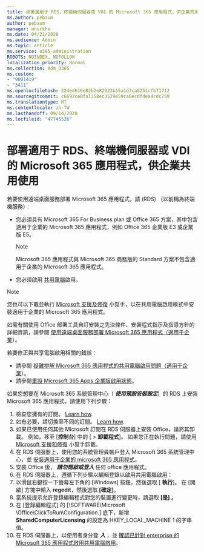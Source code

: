 ```yaml
---
title: 部署適用于 RDS、終端機伺服器或 VDI 的 Microsoft 365 應用程式，供企業共用使用
ms.author: pebaum
author: pebaum
manager: mnirkhe
ms.date: 04/21/2020
ms.audience: Admin
ms.topic: article
ms.service: o365-administration
ROBOTS: NOINDEX, NOFOLLOW
localization_priority: Normal
ms.collection: Adm_O365
ms.custom:
- "9001419"
- "3411"
ms.openlocfilehash: 22ded616e82b2e82023b55a1d3ca6251cfb71712
ms.sourcegitcommit: c6692ce0fa1358ec3529e59ca0ecdfdea4cdc759
ms.translationtype: MT
ms.contentlocale: zh-TW
ms.lasthandoff: 09/14/2020
ms.locfileid: "47745526"
---
```

# <a name="deploying-microsoft-365-apps-for-enterprise-for-shared-use-on-rds-terminal-server-or-vdi"></a>部署適用于 RDS、終端機伺服器或 VDI 的 Microsoft 365 應用程式，供企業共用使用

若要使用遠端桌面服務部署 Microsoft 365 應用程式，請 (RDS) （以前稱為終端機服務）：
- 您必須具有 Microsoft 365 For Business plan 或 Office 365 方案，其中包含適用于企業的 Microsoft 365 應用程式，例如 Office 365 企業版 E3 或企業版 E5。
   > [!NOTE] 
   > Microsoft 365 應用程式與 Microsoft 365 商務版的 Standard 方案不包含適用于企業的 Microsoft 365 應用程式。
- 您必須啟用 [共用電腦](https://docs.microsoft.com/DeployOffice/overview-shared-computer-activation)啟用。

> [!NOTE]
> 您也可以下載並執行 [Microsoft 支援及修復](https://aka.ms/SaRA_OfficeSCA_M365Portal) 小幫手，以在共用電腦啟用模式中安裝適用于企業的 Microsoft 365 應用程式。

如需有關使用 Office 部署工具自訂安裝之先決條件、安裝程式指示及指導方針的詳細資訊，請參閱 [使用遠端桌面服務部署 Microsoft 365 應用程式（適用于企業](https://docs.microsoft.com/DeployOffice/deploy-microsoft-365-apps-remote-desktop-services)）。

若要修正與共享電腦啟用相關的錯誤：
- 請參閱 [疑難排解 Microsoft 365 應用程式的共用電腦啟用問題（適用于企業](https://docs.microsoft.com/DeployOffice/troubleshoot-shared-computer-activation)）。
- 請參閱[重設 Microsoft 365 Apps 企業版啟用狀態](https://go.microsoft.com/fwlink/?linkid=2109218)。

如果您想要在 Microsoft 365 系統管理中心（ ***使用預設安裝設定***）的 RDS 上安裝 Microsoft 365 應用程式，請使用下列步驟：

1.    檢查您擁有的訂閱。 [Learn how](https://docs.microsoft.com/microsoft-365/admin/admin-overview/what-subscription-do-i-have).
2.    如有必要，請切換至不同的訂閱。 [Learn how](https://docs.microsoft.com/microsoft-365/commerce/subscriptions/switch-to-a-different-plan).
3.    如果已使用任何其他 Microsoft 訂閱在 RDS 伺服器上安裝 Office，請將其卸載。 例如，移至 [**控制台**] 中的 [  >  **卸載程式**]。 如果您正在執行問題，請使用 [Microsoft 支援和修復](https://aka.ms/SARA-OfficeUninstall-Alchemy) 小幫手卸載。
4.    在 RDS 伺服器上，使用您的系統管理員帳戶登入 Microsoft 365 系統管理中心，並 [安裝適用于企業的 microsoft 365 應用程式](https://portal.office.com/OLS/MySoftware.aspx)。
5.    安裝 Office 後， ***請勿開啟或登入*** 任何 office 應用程式。
6.    在 RDS 伺服器上，遵循下列步驟以編輯登錄以啟用共用電腦啟用：
   1. 以滑鼠右鍵按一下螢幕左下角的 [Windows] 按鈕，然後選取 [ **執行**]。 在 [開啟] 方塊中輸入 **regedit**，然後選取 **[確定]**。
   2. 當系統提示允許登錄編輯程式對您的裝置進行變更時，請選取 **[是]** 。
   3. 在 [登錄編輯程式] 的 [\SOFTWARE\Microsoft \Office\ClickToRun\Configuration.] 底下，新增 **SharedComputerLicensing** 的設定為 HKEY_LOCAL_MACHINE 1 的字串值。
   4. 在 RDS 伺服器上，以使用者身分登 ***入*** ，並 [確認已針對 enterprise 的 Microsoft 365 應用程式啟用共用電腦啟用](https://docs.microsoft.com/DeployOffice/troubleshoot-shared-computer-activation#verify-that-activation-for-microsoft-365-apps-succeeded)。

